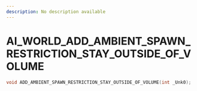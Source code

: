 ```yaml
---
description: No description available 
---
```


# AI_WORLD\_ADD_AMBIENT_SPAWN_RESTRICTION_STAY_OUTSIDE_OF_VOLUME

```cpp
void ADD_AMBIENT_SPAWN_RESTRICTION_STAY_OUTSIDE_OF_VOLUME(int _Unk0);
```